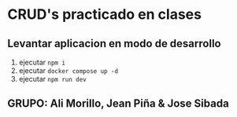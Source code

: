 # CRUD's practicado en clases

## Levantar aplicacion en modo de desarrollo
1. ejecutar ```npm i```
2. ejecutar ```docker compose up -d```
2. ejecutar ```npm run dev```

## GRUPO: Ali Morillo, Jean Piña & Jose Sibada
